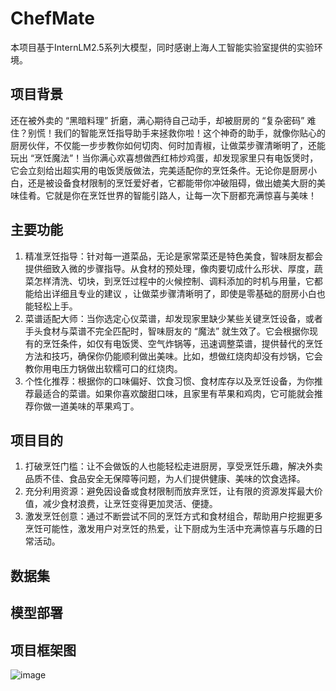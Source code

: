 # ChefMate
本项目基于InternLM2.5系列大模型，同时感谢上海人工智能实验室提供的实验环境。
## 项目背景
还在被外卖的 “黑暗料理” 折磨，满心期待自己动手，却被厨房的 “复杂密码” 难住？别慌！我们的智能烹饪指导助手来拯救你啦！这个神奇的助手，就像你贴心的厨房伙伴，不仅能一步步教你如何切肉、何时加青椒，让做菜步骤清晰明了，还能玩出 “烹饪魔法”！当你满心欢喜想做西红柿炒鸡蛋，却发现家里只有电饭煲时，它会立刻给出超实用的电饭煲版做法，完美适配你的烹饪条件。无论你是厨房小白，还是被设备食材限制的烹饪爱好者，它都能带你冲破阻碍，做出媲美大厨的美味佳肴。它就是你在烹饪世界的智能引路人，让每一次下厨都充满惊喜与美味！

## 主要功能
1. 精准烹饪指导：针对每一道菜品，无论是家常菜还是特色美食，智味厨友都会提供细致入微的步骤指导。从食材的预处理，像肉要切成什么形状、厚度，蔬菜怎样清洗、切块，到烹饪过程中的火候控制、调料添加的时机与用量，它都能给出详细且专业的建议 ，让做菜步骤清晰明了，即使是零基础的厨房小白也能轻松上手。
2. 菜谱适配大师：当你选定心仪菜谱，却发现家里缺少某些关键烹饪设备，或者手头食材与菜谱不完全匹配时，智味厨友的 “魔法” 就生效了。它会根据你现有的烹饪条件，如仅有电饭煲、空气炸锅等，迅速调整菜谱，提供替代的烹饪方法和技巧，确保你仍能顺利做出美味。比如，想做红烧肉却没有炒锅，它会教你用电压力锅做出软糯可口的红烧肉。
3. 个性化推荐：根据你的口味偏好、饮食习惯、食材库存以及烹饪设备，为你推荐最适合的菜谱。如果你喜欢酸甜口味，且家里有苹果和鸡肉，它可能就会推荐你做一道美味的苹果鸡丁。

## 项目目的
1. 打破烹饪门槛：让不会做饭的人也能轻松走进厨房，享受烹饪乐趣，解决外卖品质不佳、食品安全无保障等问题，为人们提供健康、美味的饮食选择。
2. 充分利用资源：避免因设备或食材限制而放弃烹饪，让有限的资源发挥最大价值，减少食材浪费，让烹饪变得更加灵活、便捷。
3. 激发烹饪创意：通过不断尝试不同的烹饪方式和食材组合，帮助用户挖掘更多烹饪可能性，激发用户对烹饪的热爱，让下厨成为生活中充满惊喜与乐趣的日常活动。

## 数据集

## 模型部署


## 项目框架图
![image](https://github.com/user-attachments/assets/c2f40938-dbce-4552-b016-81766b1e8e81)

